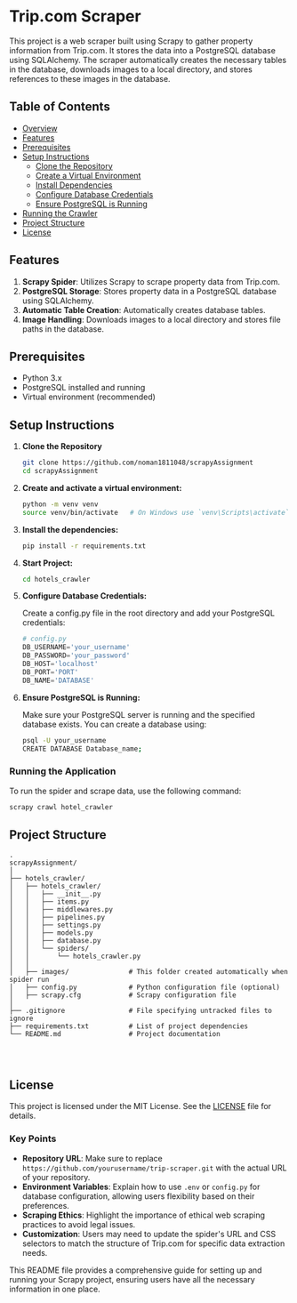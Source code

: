 # Trip.com Scraper

This project is a web scraper built using Scrapy to gather property information from Trip.com. It stores the data into a PostgreSQL database using SQLAlchemy. The scraper automatically creates the necessary tables in the database, downloads images to a local directory, and stores references to these images in the database.

## Table of Contents

- [Overview](#overview)
- [Features](#features)
- [Prerequisites](#prerequisites)
- [Setup Instructions](#setup-instructions)
  - [Clone the Repository](#clone-the-repository)
  - [Create a Virtual Environment](#create-a-virtual-environment)
  - [Install Dependencies](#install-dependencies)
  - [Configure Database Credentials](#configure-database-credentials)
  - [Ensure PostgreSQL is Running](#ensure-postgresql-is-running)
- [Running the Crawler](#running-the-crawler)
- [Project Structure](#project-structure)
- [License](#license)

## Features

1. **Scrapy Spider**: Utilizes Scrapy to scrape property data from Trip.com.
2. **PostgreSQL Storage**: Stores property data in a PostgreSQL database using SQLAlchemy.
3. **Automatic Table Creation**: Automatically creates database tables.
4. **Image Handling**: Downloads images to a local directory and stores file paths in the database.

## Prerequisites

- Python 3.x
- PostgreSQL installed and running
- Virtual environment (recommended)

## Setup Instructions

1. **Clone the Repository**

   ```bash
   git clone https://github.com/noman1811048/scrapyAssignment
   cd scrapyAssignment

   ```

2. **Create and activate a virtual environment:**

   ```bash
   python -m venv venv
   source venv/bin/activate   # On Windows use `venv\Scripts\activate`
   ```

3. **Install the dependencies:**

   ```bash
   pip install -r requirements.txt
   ```

4. **Start Project:**

   ```bash
   cd hotels_crawler
   ```

5. **Configure Database Credentials:**

   Create a config.py file in the root directory and add your PostgreSQL credentials:

   ```python
   # config.py
   DB_USERNAME='your_username'
   DB_PASSWORD='your_password'
   DB_HOST='localhost'
   DB_PORT='PORT'
   DB_NAME='DATABASE'
   ```

6. **Ensure PostgreSQL is Running:**

   Make sure your PostgreSQL server is running and the specified database exists. You can create a database using:

   ```bash
   psql -U your_username
   CREATE DATABASE Database_name;
   ```

### Running the Application

To run the spider and scrape data, use the following command:

```bash
scrapy crawl hotel_crawler
```

## Project Structure

```
.
scrapyAssignment/
│
├── hotels_crawler/
│   ├── hotels_crawler/
│   │   ├── __init__.py
│   │   ├── items.py
│   │   ├── middlewares.py
│   │   ├── pipelines.py
│   │   ├── settings.py
│   │   ├── models.py
│   │   ├── database.py
│   │   └── spiders/
│   │       └── hotels_crawler.py
│   │
│   ├── images/               # This folder created automatically when spider run
│   ├── config.py             # Python configuration file (optional)
│   ├── scrapy.cfg            # Scrapy configuration file
│
├── .gitignore                # File specifying untracked files to ignore
├── requirements.txt          # List of project dependencies
└── README.md                 # Project documentation




```

## License

This project is licensed under the MIT License. See the [LICENSE](LICENSE) file for details.

### Key Points

- **Repository URL**: Make sure to replace `https://github.com/yourusername/trip-scraper.git` with the actual URL of your repository.
- **Environment Variables**: Explain how to use `.env` or `config.py` for database configuration, allowing users flexibility based on their preferences.
- **Scraping Ethics**: Highlight the importance of ethical web scraping practices to avoid legal issues.
- **Customization**: Users may need to update the spider's URL and CSS selectors to match the structure of Trip.com for specific data extraction needs.

This README file provides a comprehensive guide for setting up and running your Scrapy project, ensuring users have all the necessary information in one place.
